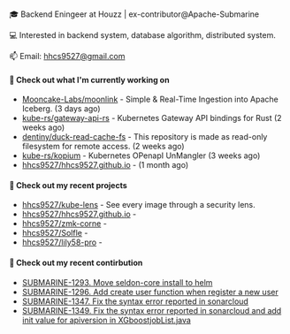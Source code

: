 🎓 Backend Eningeer at Houzz | ex-contributor@Apache-Submarine

💻 Interested in backend system, database algorithm, distributed system.

📫 Email: [hhcs9527@gmail.com](mailto:hhcs9527@gmail.com)

#### 👷 Check out what I'm currently working on

- [Mooncake-Labs/moonlink](https://github.com/Mooncake-Labs/moonlink) - Simple &amp; Real-Time Ingestion into Apache Iceberg. (3 days ago)
- [kube-rs/gateway-api-rs](https://github.com/kube-rs/gateway-api-rs) - Kubernetes Gateway API bindings for Rust (2 weeks ago)
- [dentiny/duck-read-cache-fs](https://github.com/dentiny/duck-read-cache-fs) - This repository is made as read-only filesystem for remote access. (2 weeks ago)
- [kube-rs/kopium](https://github.com/kube-rs/kopium) - Kubernetes OPenapI UnMangler (3 weeks ago)
- [hhcs9527/hhcs9527.github.io](https://github.com/hhcs9527/hhcs9527.github.io) -  (1 month ago)

#### 🌱 Check out my recent projects

- [hhcs9527/kube-lens](https://github.com/hhcs9527/kube-lens) - See every image through a security lens.
- [hhcs9527/hhcs9527.github.io](https://github.com/hhcs9527/hhcs9527.github.io) - 
- [hhcs9527/zmk-corne](https://github.com/hhcs9527/zmk-corne) - 
- [hhcs9527/Solfle](https://github.com/hhcs9527/Solfle) - 
- [hhcs9527/lily58-pro](https://github.com/hhcs9527/lily58-pro) - 

#### 🔨 Check out my recent contirbution

- [SUBMARINE-1293. Move seldon-core install to helm](https://github.com/apache/submarine/pull/999)
- [SUBMARINE-1296. Add create user function when register a new user](https://github.com/apache/submarine/pull/1012)
- [SUBMARINE-1347. Fix the syntax error reported in sonarcloud](https://github.com/apache/submarine/pull/1018)
- [SUBMARINE-1349. Fix the syntax error reported in sonarcloud and add init value for apiversion in XGboostjobList.java](https://github.com/apache/submarine/pull/1020)
